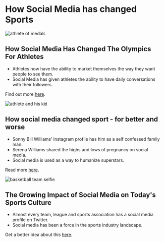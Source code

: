# How Social Media has changed Sports

![athlete of medals](/assets/img/blog/articles/social_media_changed_sports/olympics_for_athletes.jpg)

## How Social Media Has Changed The Olympics For Athletes

- Athletes now have the ability to market themselves the way they want people to see them.
- Social Media has given athletes the ability to have daily conversations with their followers.

Find out more [here](https://sportskred.us14.list-manage.com/track/click?u=8d530b582c8cdbbf62d91b7d4&id=05adde3564&e=1536c0f4b3).


![athlete and his kid](/assets/img/blog/articles/social_media_changed_sports/for_better_or_worse.jpg)

## How social media changed sport - for better and worse

- Sonny Bill Williams' Instagram profile has him as a self confessed family man.
- Serena Williams shared the highs and lows of pregnancy on social media.
- Social media is used as a way to humanize superstars.

Read more [here](https://sportskred.us14.list-manage.com/track/click?u=8d530b582c8cdbbf62d91b7d4&id=4c3cc15b98&e=1536c0f4b3).

![basketball team selfie](/assets/img/blog/articles/social_media_changed_sports/impact_on_sports_culture.jpg)

## The Growing Impact of Social Media on Today's Sports Culture

- Almost every team, league and sports association has a social media profile on Twitter.
- Social media has been a force in the sports industry landscape.

Get a better idea about this [here](https://sportskred.us14.list-manage.com/track/click?u=8d530b582c8cdbbf62d91b7d4&id=a70b840a24&e=1536c0f4b3).
